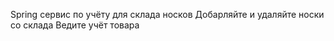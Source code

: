 Spring сервис по учёту для склада носков 
Добарляйте и удаляйте носки со склада 
Ведите учёт товара
